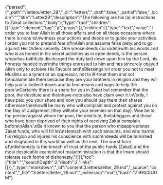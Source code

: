 {"parsed":{"_path":"/letters/letter_29","_dir":"letters","_draft":false,"_partial":false,"_locale":"","title":"Letter29","description":"The following are his (a) instructions to Zakat collectors.","body":{"type":"root","children":[{"type":"element","tag":"p","props":{},"children":[{"type":"text","value":"I order you to fear Allah in all those affairs and on all those occasions where there is none to\nwitness your actions and deeds or to guide your activities. I order you not to pretend fear of\nAllah and assume false piety and to go against His Orders secretly. One whose deeds coincide\nwith his words and who is as honest in his secret activities as in open deeds, is the person who\nhas faithfully discharged the duty laid down upon him by the Lord, his honesty handed over\nthe things entrusted to him and has sincerely obeyed Allah only to achieve His Favours and\nBlessings.\nI order you not to meet Muslims as a tyrant or an oppressor, not to ill-treat them and not to\ncalumniate them because they are your brothers in religion and they will help you to collect\ntaxes and to find means and ways to help the poor.\nCertainly there is a share for you in Zakat but remember that the poor, the destitute and the\nhave-nots also have claim over it.\nVerily, I have paid you your share and now you should pay them their shares otherwise there\nwill be many who will complain and protest against you on the Day of Judgement (they will\nbe your enemies on that day). Woe be to the person against whom the poor, the destitute, the\nbeggars and those who have been deprived of their rights of receiving Zakat complain before\nAllah.\nBe it known to you that the person who misappropriates Zakat funds, who will fill his\nstomach with such amounts, and who harms his religion and injures his conscience with such\ndeeds will be punished and disgraced in this world as well as the next. The worst form of\ndishonesty is the breach of trust of the public funds (Zakat) and the most despicable example\nof maladministration is that the Imam should tolerate such forms of dishonesty."}]}],"toc":{"title":"","searchDepth":2,"depth":2,"links":[]}},"_type":"markdown","_id":"content:3.letters:letter_29.md","_source":"content","_file":"3.letters/letter_29.md","_extension":"md"},"hash":"ZllFBC0UOM"}